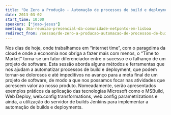 ```yaml
---
title: "De Zero a Produção - Automação de processos de build e deployment"
date: 2013-03-02
start_time: 10:00
speakers: ["joao-jesus"]
meeting: 36a-reuniao-presencial-da-comunidade-netponto-em-lisboa
redirect_from: /sessao/de-zero-a-producao-automacao-de-processos-de-build-e-deployment/
---
```


Nos dias de hoje, onde trabalhamos em “internet time”, com o paragdima da cloud e onde a economia nos obriga a fazer mais com menos, o “Time to Market” torna-se um fator diferenciador entre o sucesso e o falhanço de um projeto de software.
Esta sessão aborda alguns métodos e ferramentas que nos ajudam a automatizar processos de build e deployment, que  podem tornar-se dolorosos e até impeditivos no avanço para a meta final de um projeto de software, de modo a que nos possamos focar nas atividades que acrescem valor ao nosso produto.
Nomeadamente, serão apresentados exemplos práticos da aplicação das tecnologias Microsoft como o  MSBuild, Web Deploy, web.config transformations, web.config parametrizations e ainda, a utilização do servidor de builds Jenkins para implementar a automação de builds e deployments.
